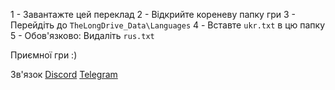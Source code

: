 1 - Завантажте цей переклад
2 - Відкрийте кореневу папку гри
3 - Перейдіть до `TheLongDrive_Data\Languages`
4 - Вставте `ukr.txt` в цю папку
5 - Обов'язково: Видаліть `rus.txt`

Приємної гри :)

Зв'язок
[Discord](https://discord.gg/ucYKHK7VV6)
[Telegram](https://t.me/fruin_studios)
